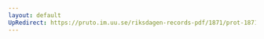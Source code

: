 ```yaml
---
layout: default
UpRedirect: https://pruto.im.uu.se/riksdagen-records-pdf/1871/prot-1871--fk--119.pdf
---
```


